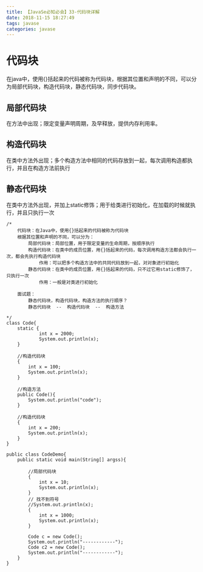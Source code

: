 ```yaml
---
title: 【JavaSe必知必会】33-代码块详解
date: 2018-11-15 18:27:49
tags: javase
categories: javase
---
```

# 代码块
在java中，使用{}括起来的代码被称为代码块，根据其位置和声明的不同，可以分为局部代码块，构造代码块，静态代码块，同步代码块。
## 局部代码块
在方法中出现；限定变量声明周期，及早释放，提供内存利用率。
## 构造代码块
在类中方法外出现；多个构造方法中相同的代码存放到一起，每次调用构造都执行，并且在构造方法前执行
## 静态代码块
在类中方法外出现，并加上static修饰；用于给类进行初始化，在加载的时候就执行，并且只执行一次

```
/*
	代码块：在Java中，使用{}括起来的代码被称为代码块
	根据其位置和声明的不同，可以分为：
		局部代码块：局部位置，用于限定变量的生命周期，按顺序执行
		构造代码块：在类中的成员位置，用{}括起来的代码，每次调用构造方法都会执行一次，都会先执行构造代码块
			作用：可以把多个构造方法中的共同代码放到一起，对对象进行初始化
		静态代码块：在类中的成员位置，用{}括起来的代码，只不过它用static修饰了，只执行一次
			作用：一般是对类进行初始化
	
	面试题：
		静态代码块，构造代码块，构造方法的执行顺序？
		静态代码块  --  构造代码块  --  构造方法

*/
class Code{
	static {
			int x = 2000;
			System.out.println(x);
	}
	
	//构造代码块
	{
		int x = 100;
		System.out.println(x);
	}
	
	//构造方法
	public Code(){
		System.out.println("code");
	}
	
	//构造代码块
	{
		int x = 200;
		System.out.println(x);
	}
}

public class CodeDemo{
	public static void main(String[] argss){
		
		//局部代码块
		{
			int x = 10;
			System.out.println(x);
		}
		// 找不到符号
		//System.out.println(x);
		{
			int x = 1000;
			System.out.println(x);
		}
		
		Code c = new Code();
		System.out.println("------------");
		Code c2 = new Code();
		System.out.println("------------");
	}
}
```
